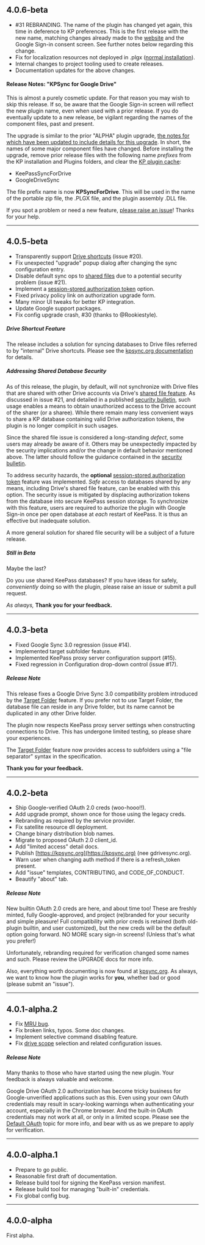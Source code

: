 ## 4.0.6-beta

* #31 REBRANDING. The name of the plugin has changed yet again, this time in deference to KP preferences.  This is the first release with the new name, matching changes already made to the [website](https://kpsync.org) and the Google Sign-in consent screen. See further notes below regarding this change.
* Fix for localization resources not deployed in .plgx ([normal installation](https://www.kpsync.org/install/normal)).
* Internal changes to project tooling used to create releases.
* Documentation updates for the above changes.

#### Release Notes: "KPSync for Google Drive"
This is almost a purely cosmetic update. For that reason you may wish to skip this release.  If so, be aware that the Google Sign-in screen will reflect the new plugin name, even when used with a prior release.  If you do eventually  update to a new release, be vigilant regarding the names of the component files, past and present.

The upgrade is similar to the prior "ALPHA" plugin upgrade, [the notes for which have been updated to include details for this upgrade](https://www.kpsync.org/install/upgrade0).  In short, the names of some major component files have changed.  Before installing the upgrade, remove prior release files with the following name *prefixes* from the KP installation and Plugins folders, and clear the [KP plugin cache](https://keepass.info/help/v2/plugins.html#cache):

* KeePassSyncForDrive
* GoogleDriveSync

The file prefix name is now **KPSyncForDrive**.  This will be used in the name of the portable zip file, the .PLGX file, and the plugin assembly .DLL file.

If you spot a problem or need a new feature, [please raise an issue](https://github.com/walterpg/google-drive-sync/issues)!  Thanks for your help.

---
## 4.0.5-beta

* Transparently support [Drive shortcuts](https://support.google.com/drive/answer/9700156?co=GENIE.Platform%3DDesktop&oco=1) (issue #20).
* Fix unexpected "upgrade" popup dialog after changing the sync configuration entry.
* Disable default sync ops to [shared files](https://support.google.com/drive/answer/2494822?co=GENIE.Platform%3DDesktop&hl=en) due to a potential security problem (issue #21).
* Implement a [session-stored authorization token](https://www.kpsync.org/usage/authorize#session-stored-tokens) option.
* Fixed privacy policy link on authorization upgrade form.
* Many minor UI tweaks for better KP integration.
* Update Google support packages.
* Fix config upgrade crash, #30 (thanks to @Rookiestyle).

##### Drive Shortcut Feature
The release includes a solution for syncing databases to Drive files referred to by "internal" Drive shortcuts.  Please see the [kpsync.org documentation](https://www.kpsync.org/usage/shortcuts) for details.

##### Addressing Shared Database Security
As of this release, the plugin, by default, will not synchronize with Drive files that are shared with other Drive accounts via Drive's
[shared file feature](https://support.google.com/drive/answer/2494822?co=GENIE.Platform%3DDesktop&hl=en). As discussed in issue #21, and detailed in a published [security bulletin](https://www.kpsync.org/notices/sharedsec), such usage enables a means to obtain unauthorized access to the Drive account of the sharer (or a sharee). While there remain many less convenient ways to share a KP database containing valid Drive authorization tokens, the plugin is no longer complicit in such usages.

Since the shared file issue is considered a long-standing *defect*, some users may already be aware of it.  Others may be unexpectedly impacted by the security implications and/or the change in default behavior mentioned above. The latter should follow the guidance contained in the [security bulletin](https://www.kpsync.org/notices/sharedsec).

To address security hazards, the **optional** [session-stored authorization token](https://www.kpsync.org/usage/authorize#session-stored-tokens) feature was implemented. *Safe* access to databases shared by any means, including Drive's shared file feature, can be enabled with this option. The security issue is mitigated by displacing authorization tokens from the database into secure KeePass session storage. To synchronize with this feature, users are required to authorize the plugin with Google Sign-in once per open database at *each* restart of KeePass. It is thus an effective but inadequate solution.

A more general solution for shared file security will be a subject of a future release.

##### Still in Beta
Maybe the last?

Do you use shared KeePass databases? If you have ideas for safely, *conveniently* doing so with the plugin, please raise an issue or submit a pull request.

*As always,* **Thank you for your feedback.**

---
## 4.0.3-beta
* Fixed Google Sync 3.0 regression (issue #14).
* Implemented target subfolder feature.
* Implemented KeePass proxy server configuration support (#15).
* Fixed regression in Configuration drop-down control (issue #17).

##### Release Note
This release fixes a Google Drive Sync 3.0 compatibility problem introduced
by the [Target Folder](https://kpsync.org/usage/target-folder)
feature.  If you prefer not to use Target Folder, the database file
can reside in any Drive folder, but its name cannot be duplicated in
any other Drive folder.

The plugin now respects KeePass proxy server settings when constructing
connections to Drive.  This has undergone limited testing, so please share
your experiences.

The [Target Folder](https://kpsync.org/usage/target-folder) feature now 
provides access to subfolders using a "file separator" syntax in the
specification.

**Thank you for your feedback.**


---
## 4.0.2-beta
* Ship Google-verified OAuth 2.0 creds (woo-hooo!!).
* Add upgrade prompt, shown once for those using the legacy creds.
* Rebranding as required by the service provider.
* Fix satellite resource dll deployment.
* Change binary distribution blob names.
* Migrate to proposed OAuth 2.0 client_id.
* Add "limited access" detail docs.
* Publish [https://kpsync.org](https://kpsync.org) (nee gdrivesync.org).
* Warn user when changing auth method if there is a refresh_token
present.
* Add "issue" templates, CONTRIBUTING, and CODE_OF_CONDUCT.
* Beautify "about" tab.

##### Release Note
New builtin OAuth 2.0 creds are here, and about time too!
These are freshly minted, fully Google-approved, and project
(re)branded for your security and simple pleasure!  Full 
compatibility with prior creds is retained (both old-plugin builtin,
and user customized), but the new creds will be the default option
going forward.  NO MORE scary sign-in screens! (Unless that's what
you prefer!)

Unfortunately, rebranding required for verification changed
some names and such.  Please review the UPGRADE docs for more
info.

Also, everything worth documenting is now found at
[kpsync.org](https://kpsync.org).  As always, we want to know
how the plugin works for **you**, whether bad or good (please
submit an "issue").

---
## 4.0.1-alpha.2
* Fix [MRU bug](https://github.com/walterpg/google-drive-sync/issues/2).
* Fix broken links, typos.  Some doc changes.
* Implement selective command disabling feature.
* Fix [drive scope](https://github.com/walterpg/google-drive-sync/issues/3)
selection and related configuration issues.

##### Release Note
Many thanks to those who have started using the new plugin.  Your
feedback is always valuable and welcome.

Google Drive OAuth 2.0 authorization has become tricky business for Google-unverified
applications such as this.  Even using your own OAuth credentials may 
result in scary-looking warnings when authenticating your account, especially
in the Chrome browser.  And the built-in OAuth credentials may not work at all,
or only in a limited scope.  Please see the
[Default OAuth](https://github.com/walterpg/google-drive-sync/issues/3#issuecomment-637851334)
topic for more info, and bear with us as we prepare to apply for verification.

---
## 4.0.0-alpha.1
* Prepare to go public.
* Reasonable first draft of documentation.
* Release build tool for signing the KeePass version manifest.
* Release build tool for managing "built-in" credentials.
* Fix global config bug.

---
## 4.0.0-alpha
First alpha.